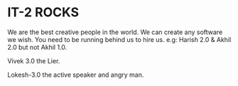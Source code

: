 # IT-2 ROCKS

We are the best creative people in the world. We can create any software we wish. You need to be running behind us to hire us. e.g: Harish 2.0 & Akhil 2.0 but not Akhil 1.0.
  
Vivek 3.0 the Lier.  
  
Lokesh-3.0 the active speaker and angry man.








